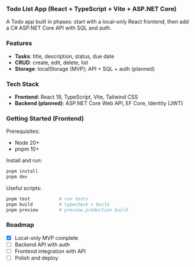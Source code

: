 ### Todo List App (React + TypeScript + Vite + ASP.NET Core)

A Todo app built in phases: start with a local-only React frontend, then add a C# ASP.NET Core API with SQL and auth.

### Features

- **Tasks**: title, description, status, due date
- **CRUD**: create, edit, delete, list
- **Storage**: localStorage (MVP); API + SQL + auth (planned)

### Tech Stack

- **Frontend**: React 19, TypeScript, Vite, Tailwind CSS
- **Backend (planned)**: ASP.NET Core Web API, EF Core, Identity (JWT)

### Getting Started (Frontend)

Prerequisites:

- Node 20+
- pnpm 10+

Install and run:

```bash
pnpm install
pnpm dev
```

Useful scripts:

```bash
pnpm test           # run tests
pnpm build          # typecheck + build
pnpm preview        # preview production build
```

### Roadmap

- [x] Local-only MVP complete
- [ ] Backend API with auth
- [ ] Frontend integration with API
- [ ] Polish and deploy
